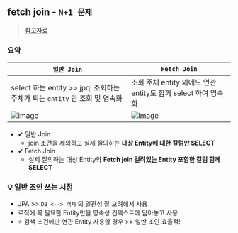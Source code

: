 ## fetch join - `N+1 문제`
> [참고자료](https://cobbybb.tistory.com/18)
### 요약
|`일반 Join`|`Fetch Join`|
|---|---|
|select 하는 entity >> jpql 조회하는 주체가 되는 `entity` 만 조회 및 영속화|조회 주체 entity 외에도 연관 entity도 함께 select 하여 영속화|
|![image](https://user-images.githubusercontent.com/61215550/228123557-915fc2a8-85ed-4043-9a75-6b221d890ec0.png)|![image](https://user-images.githubusercontent.com/61215550/228123585-40263bb3-cbcf-48cc-8bd7-a84d6719c0a0.png)|


- ✔ 일반 Join
  - join 조건을 제외하고 실제 질의하는 **대상 Entity에 대한 칼럼만 SELECT**
- ✔ Fetch Join
  - 실제 질의하는 대상 Entity와 **Fetch join 걸려있는 Entity 포함한 칼럼 함께 SELECT**

### 💡 일반 조인 쓰는 시점
- JPA >> `DB <--> 객체` 의 일관성 잘 고려해서 사용
- 로직에 꼭 필요한 Entity만을 영속성 컨텍스트에 담아놓고 사용
- ⭐ 검색 조건에만 연관 Entity 사용할 경우 >> 일반 조인 효율적!
